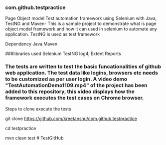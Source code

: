 ### com.github.testpractice
Page Object model Test automation framework using Selenium with Java, TestNG and Maven-
This is a sample project to demonstrate what is page object model framework and how it can used in selenium to automate any application. TestNG is used as test framework

Dependency Java Maven

###libraries used Selenium TestNG log4j Extent Reports
### The tests are written to test the basic funcationalities of github web application. The test data like logins, browsers etc needs to be customized as per user login. A video demo "TestAutomationDemo1109.mp4" of the project has been added to this repository, this video displays how the framework executes the test cases on Chrome browser.

Steps to clone execute the tests

git clone https://github.com/kreetanshu/com.github.testpractice

cd testpractice

mvn clean test
#   T e s t G i t H u b  
 